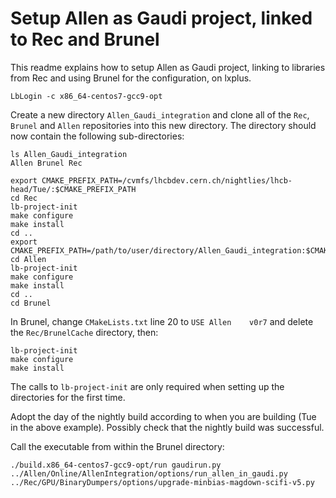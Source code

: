 Setup Allen as Gaudi project, linked to Rec and Brunel
=============================

This readme explains how to setup Allen as Gaudi project, linking to libraries from Rec and using Brunel for the configuration, on lxplus.

```
LbLogin -c x86_64-centos7-gcc9-opt
```

Create a new directory `Allen_Gaudi_integration` and clone all of the `Rec`, `Brunel` and `Allen` repositories into this new directory. The directory should now contain the following sub-directories:
```
ls Allen_Gaudi_integration
Allen Brunel Rec

```

```
export CMAKE_PREFIX_PATH=/cvmfs/lhcbdev.cern.ch/nightlies/lhcb-head/Tue/:$CMAKE_PREFIX_PATH
cd Rec
lb-project-init
make configure
make install
cd ..
export CMAKE_PREFIX_PATH=/path/to/user/directory/Allen_Gaudi_integration:$CMAKE_PREFIX_PATH
cd Allen
lb-project-init
make configure
make install
cd ..
cd Brunel
```

In Brunel, change `CMakeLists.txt` line 20 to `USE Allen	v0r7` and delete the `Rec/BrunelCache` directory, then:
```
lb-project-init
make configure
make install
```

The calls to `lb-project-init` are only required when setting up the directories for the first time.

Adopt the day of the nightly build according to when you are building (Tue in the above example). Possibly check that the nightly build was successful.

Call the executable from within the Brunel directory:
```
./build.x86_64-centos7-gcc9-opt/run gaudirun.py ../Allen/Online/AllenIntegration/options/run_allen_in_gaudi.py ../Rec/GPU/BinaryDumpers/options/upgrade-minbias-magdown-scifi-v5.py
```